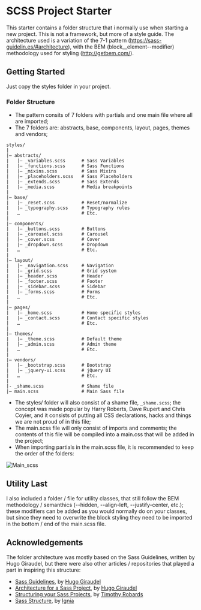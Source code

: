 # SCSS Project Starter

This starter contains a folder structure that i normally use when starting a new project. This is not a framework, but more of a style guide. The architecture used is a variation of the 7-1 pattern (https://sass-guidelin.es/#architecture), with the BEM (block__element--modifier) methodology used for styling (http://getbem.com/). 


## Getting Started

Just copy the styles folder in your project.


### Folder Structure

* The pattern consits of 7 folders with partials and one main file where all are imported;
* The 7 folders are: abstracts, base, components, layout, pages, themes and vendors;

```
styles/
|
|– abstracts/
|   |– _variables.scss      # Sass Variables
|   |– _functions.scss      # Sass Functions
|   |– _mixins.scss         # Sass Mixins
|   |– _placeholders.scss   # Sass Placeholders
|   |– _extends.scss        # Sass Extends
|   |– _media.scss          # Media breakpoints
|
|– base/
|   |– _reset.scss          # Reset/normalize
|   |– _typography.scss     # Typography rules
|   …                       # Etc.
|
|– components/
|   |– _buttons.scss        # Buttons
|   |– _carousel.scss       # Carousel
|   |– _cover.scss          # Cover
|   |– _dropdown.scss       # Dropdown
|   …                       # Etc.
|
|– layout/
|   |– _navigation.scss     # Navigation
|   |– _grid.scss           # Grid system
|   |– _header.scss         # Header
|   |– _footer.scss         # Footer
|   |– _sidebar.scss        # Sidebar
|   |– _forms.scss          # Forms
|   …                       # Etc.
|
|– pages/
|   |– _home.scss           # Home specific styles
|   |– _contact.scss        # Contact specific styles
|   …                       # Etc.
|
|– themes/
|   |– _theme.scss          # Default theme
|   |– _admin.scss          # Admin theme
|   …                       # Etc.
|
|– vendors/
|   |– _bootstrap.scss      # Bootstrap
|   |– _jquery-ui.scss      # jQuery UI
|   …                       # Etc.
|
|- _shame.scss              # Shame file
|– main.scss                # Main Sass file
```


* The styles/ folder will also consist of a shame file, ```_shame.scss```; the concept was made popular by Harry Roberts, Dave Rupert and Chris Coyier, 
and it consists of putting all CSS declarations, hacks and things we are not proud of in this file;
* The main.scss file will only consist of imports and comments; the contents of this file will be compiled into a main.css that will be added in the project;
* When importing partials in the main.scss file, it is recommended to keep the order of the folders:

![Main_scss](/main_scss.png)


## Utility Last

I also included a folder / file for utility classes, that still follow the BEM methodology / semanthics (--hidden, --align-left, --justify-center, etc.); these modifiers can be added as you would normally do on your classes, but since they need to overwrite the block styling they need to be imported in the bottom / end of the main.scss file.




## Acknowledgements

The folder architecture was mostly based on the Sass Guidelines, written by Hugo Giraudel, but there were also other articles / repositories that played a part in inspiring this structure:

- [Sass Guidelines](https://sass-guidelin.es/#architecture), by [Hugo Giraudel](https://hugogiraudel.com/)
- [Architecture for a Sass Project](http://www.sitepoint.com/architecture-sass-project/), by [Hugo Giraudel](https://hugogiraudel.com/)
- [Structuring your Sass Projects](https://itnext.io/structuring-your-sass-projects-c8d41fa55ed4), by [Timothy Robards](https://itnext.io/@timothyrobards)
- [Sass Structure](https://github.com/Ignia/Sass-Structure), by [Ignia](https://github.com/Ignia)
